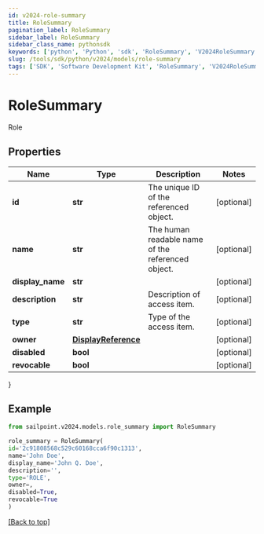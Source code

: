 ```yaml
---
id: v2024-role-summary
title: RoleSummary
pagination_label: RoleSummary
sidebar_label: RoleSummary
sidebar_class_name: pythonsdk
keywords: ['python', 'Python', 'sdk', 'RoleSummary', 'V2024RoleSummary'] 
slug: /tools/sdk/python/v2024/models/role-summary
tags: ['SDK', 'Software Development Kit', 'RoleSummary', 'V2024RoleSummary']
---
```


# RoleSummary

Role

## Properties

Name | Type | Description | Notes
------------ | ------------- | ------------- | -------------
**id** | **str** | The unique ID of the referenced object. | [optional] 
**name** | **str** | The human readable name of the referenced object. | [optional] 
**display_name** | **str** |  | [optional] 
**description** | **str** | Description of access item. | [optional] 
**type** | **str** | Type of the access item. | [optional] 
**owner** | [**DisplayReference**](display-reference) |  | [optional] 
**disabled** | **bool** |  | [optional] 
**revocable** | **bool** |  | [optional] 
}

## Example

```python
from sailpoint.v2024.models.role_summary import RoleSummary

role_summary = RoleSummary(
id='2c91808568c529c60168cca6f90c1313',
name='John Doe',
display_name='John Q. Doe',
description='',
type='ROLE',
owner=,
disabled=True,
revocable=True
)

```
[[Back to top]](#) 

